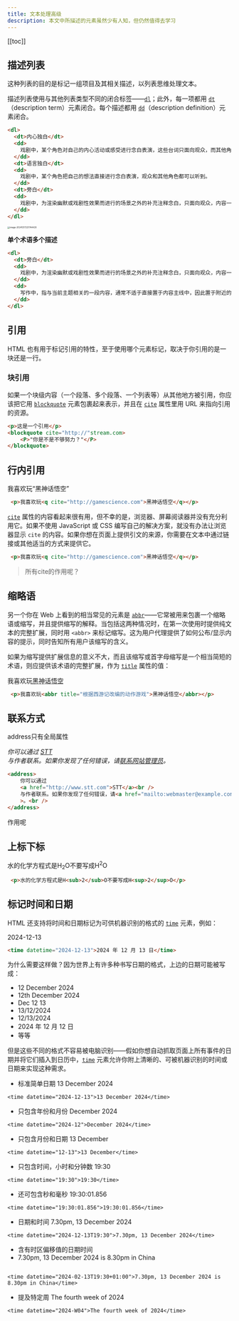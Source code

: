 ```yaml
---
title: 文本处理高级
description: 本文中所描述的元素虽然少有人知，但仍然值得去学习
---
```


[[toc]]

## 描述列表

这种列表的目的是标记一组项目及其相关描述，以列表思维处理文本。

描述列表使用与其他列表类型不同的闭合标签——[`dl`](https://developer.mozilla.org/zh-CN/docs/Web/HTML/Element/dl)；此外，每一项都用 [`dt`](https://developer.mozilla.org/zh-CN/docs/Web/HTML/Element/dt)（description term）元素闭合。每个描述都用 [`dd`](https://developer.mozilla.org/zh-CN/docs/Web/HTML/Element/dd)（description definition）元素闭合。

```html
<dl>
  <dt>内心独白</dt>
  <dd>
    戏剧中，某个角色对自己的内心活动或感受进行念白表演，这些台词只面向观众，而其他角色不会听到。
  </dd>
  <dt>语言独白</dt>
  <dd>
    戏剧中，某个角色把自己的想法直接进行念白表演，观众和其他角色都可以听到。
  </dd>
  <dt>旁白</dt>
  <dd>
    戏剧中，为渲染幽默或戏剧性效果而进行的场景之外的补充注释念白，只面向观众，内容一般都是角色的感受、想法、以及一些背景信息等。
  </dd>
</dl>
```

<img src="./assets/image-20241217221744429.png" alt="image-20241217221744429" style="zoom: 33%;" />

**单个术语多个描述**

```html
<dl>
  <dt>旁白</dt>
  <dd>
    戏剧中，为渲染幽默或戏剧性效果而进行的场景之外的补充注释念白，只面向观众，内容一般都是角色的感受、想法、以及一些背景信息等。
  </dd>
  <dd>
    写作中，指与当前主题相关的一段内容，通常不适于直接置于内容主线中，因此置于附近的其他位置（通常位于主线内容旁边一个文本框内）。
  </dd>
</dl>
```

## 引用

HTML 也有用于标记引用的特性，至于使用哪个元素标记，取决于你引用的是一块还是一行。

### 块引用

如果一个块级内容（一个段落、多个段落、一个列表等）从其他地方被引用，你应该把它用 [`blockquote`](https://decveloper.mozilla.org/zh-CN/docs/Web/HTML/Element/blockquote) 元素包裹起来表示，并且在 [`cite`](https://developer.mozilla.org/zh-CN/docs/Web/HTML/Element/blockquote#cite) 属性里用 URL 来指向引用的资源。



```html
<p>这是一个引用</p>
<blockquote cite="http://"stream.com>
    <P>"你是不是不够努力？"</P>
</blockquote>
```

## 行内引用

 <p>我喜欢玩<q cite="http://gamescience.com">黑神话悟空</q></p>

```html
 <p>我喜欢玩<q cite="http://gamescience.com">黑神话悟空</q></p>
```

[`cite`](https://developer.mozilla.org/zh-CN/docs/Web/HTML/Element/blockquote#cite) 属性的内容看起来很有用，但不幸的是，浏览器、屏幕阅读器并没有充分利用它。如果不使用 JavaScript 或 CSS 编写自己的解决方案，就没有办法让浏览器显示 `cite` 的内容。如果你想在页面上提供引文的来源，你需要在文本中通过链接或其他适当的方式来提供它。

```html
 <p>我喜欢玩<q cite="http://gamescience.com">黑神话悟空</q></p>
```

> 所有cite的作用呢？

## 缩略语

另一个你在 Web 上看到的相当常见的元素是 [`abbr`](https://developer.mozilla.org/zh-CN/docs/Web/HTML/Element/abbr)——它常被用来包裹一个缩略语或缩写，并且提供缩写的解释。当包括这两种情况时，在第一次使用时提供纯文本的完整扩展，同时用 `<abbr>` 来标记缩写。这为用户代理提供了如何公布/显示内容的提示，同时告知所有用户该缩写的含义。

如果为缩写提供扩展信息的意义不大，而且该缩写或首字母缩写是一个相当简短的术语，则应提供该术语的完整扩展，作为 [`title`](https://developer.mozilla.org/zh-CN/docs/Web/HTML/Global_attributes#title) 属性的值：

 <p>我喜欢玩<abbr title="根据西游记改编的动作游戏">黑神话悟空</abbr></p>

```html
 <p>我喜欢玩<abbr title="根据西游记改编的动作游戏">黑神话悟空</abbr></p>
```

## 联系方式

address只有全局属性

<address>
    你可以通过
    <a href="http://www.stt.com">STT</a><br />
    与作者联系。如果你发现了任何错误，请<a href="mailto:webmaster@example.com">联系网站管理员</a
    >。<br />
</address>

```html
<address>
    你可以通过
    <a href="http://www.stt.com">STT</a><br />
    与作者联系。如果你发现了任何错误，请<a href="mailto:webmaster@example.com">联系网站管理员</a
    >。<br />
</address>
```

作用呢

## 上标下标

 <p>水的化学方程式是H<sub>2</sub>O不要写成H<sup>2</sup>O</p>

```html
 <p>水的化学方程式是H<sub>2</sub>O不要写成H<sup>2</sup>O</p>
```

## 标记时间和日期

HTML 还支持将时间和日期标记为可供机器识别的格式的 [`time`](https://developer.mozilla.org/zh-CN/docs/Web/HTML/Element/time) 元素，例如：

<time datetime="2024-12-13">2024-12-13</time>

```html
<time datetime="2024-12-13">2024 年 12 月 13 日</time>
```

为什么需要这样做？因为世界上有许多种书写日期的格式，上边的日期可能被写成：

- 12 December 2024
- 12th  December  2024
- Dec 12 13
- 13/12/2024
- 12/13/2024
- 2024 年 12 月 12 日
- 等等

但是这些不同的格式不容易被电脑识别——假如你想自动抓取页面上所有事件的日期并将它们插入到日历中，[`time`](https://developer.mozilla.org/zh-CN/docs/Web/HTML/Element/time) 元素允许你附上清晰的、可被机器识别的时间或日期来实现这种需求。

- 标准简单日期 
  <time datetime="2024-12-13">13 December 2024</time>

```
<time datetime="2024-12-13">13 December 2024</time>
```

- 只包含年份和月份
  <time datetime="2024-12">December 2024</time>

```
<time datetime="2024-12">December 2024</time>
```



- 只包含月份和日期
  <time datetime="12-13">13 December</time>

```
<time datetime="12-13">13 December</time>
```

- 只包含时间，小时和分钟数
  <time datetime="19:30">19:30</time>

```
<time datetime="19:30">19:30</time>
```

- 还可包含秒和毫秒
  <time datetime="19:30:01.856">19:30:01.856</time>

```
<time datetime="19:30:01.856">19:30:01.856</time>
```

- 日期和时间
  <time datetime="2024-12-13T19:30">7.30pm, 13 December 2024</time>

```
<time datetime="2024-12-13T19:30">7.30pm, 13 December 2024</time>
```

- 含有时区偏移值的日期时间
- <time datetime="2024-02-13T19:30+01:00">7.30pm, 13 December 2024 is 8.30pm in China</time>

```

<time datetime="2024-02-13T19:30+01:00">7.30pm, 13 December 2024 is 8.30pm in China</time>
```



- 提及特定周
  <time datetime="2024-W04">The fourth week of 2024</time>

```
<time datetime="2024-W04">The fourth week of 2024</time>
```

